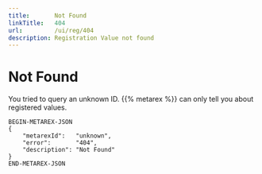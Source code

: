 ```yaml
---
title:       Not Found
linkTitle:   404
url:         /ui/reg/404
description: Registration Value not found
---
```

# Not Found

You tried to query an unknown ID. {{% metarex %}} can only tell you about registered
values.

```
BEGIN-METAREX-JSON
{
    "metarexId":   "unknown",
    "error":       "404",
    "description": "Not Found"
}
END-METAREX-JSON
```